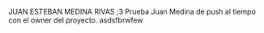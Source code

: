 JUAN ESTEBAN MEDINA RIVAS ;3
Prueba Juan Medina de push al tiempo con el owner del proyecto.
asdsfbrwfew

